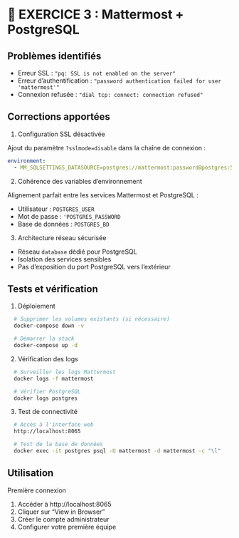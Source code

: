 # 💬 EXERCICE 3 : Mattermost + PostgreSQL

## Problèmes identifiés

- Erreur SSL : `"pq: SSL is not enabled on the server"`
- Erreur d’authentification : `"password authentication failed for user 'mattermost'"`
- Connexion refusée : `"dial tcp: connect: connection refused"`

## Corrections apportées

1. Configuration SSL désactivée

Ajout du paramètre `?sslmode=disable` dans la chaîne de connexion :

```yaml
environment:
  - MM_SQLSETTINGS_DATASOURCE=postgres://mattermost:password@postgres:5432/mattermost?sslmode=disable&connect_timeout=10
```

2. Cohérence des variables d’environnement

Alignement parfait entre les services Mattermost et PostgreSQL :

- Utilisateur : `POSTGRES_USER`
- Mot de passe : `'POSTGRES_PASSWORD`
- Base de données : `POSTGRES_BD`

3. Architecture réseau sécurisée

- Réseau `database` dédié pour PostgreSQL
- Isolation des services sensibles
- Pas d’exposition du port PostgreSQL vers l’extérieur

## Tests et vérification

1. Déploiement

```bash
  # Supprimer les volumes existants (si nécessaire)
  docker-compose down -v

  # Démarrer la stack
  docker-compose up -d
```

2. Vérification des logs

```bash
  # Surveiller les logs Mattermost
  docker logs -f mattermost

  # Vérifier PostgreSQL
  docker logs postgres
```

3. Test de connectivité

```bash
  # Accès à l'interface web
  http://localhost:8065

  # Test de la base de données
  docker exec -it postgres psql -U mattermost -d mattermost -c "\l"
```

## Utilisation

Première connexion

1.	Accéder à http://localhost:8065
2.	Cliquer sur “View in Browser”
3.	Créer le compte administrateur
4.	Configurer votre première équipe